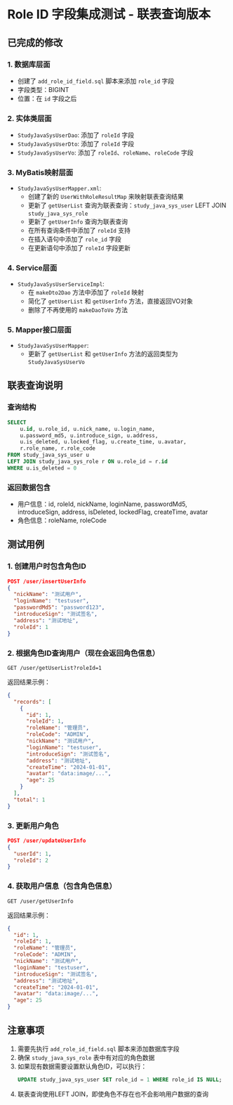 # Role ID 字段集成测试 - 联表查询版本

## 已完成的修改

### 1. 数据库层面
- 创建了 `add_role_id_field.sql` 脚本来添加 `role_id` 字段
- 字段类型：BIGINT
- 位置：在 `id` 字段之后

### 2. 实体类层面
- `StudyJavaSysUserDao`: 添加了 `roleId` 字段
- `StudyJavaSysUserDto`: 添加了 `roleId` 字段  
- `StudyJavaSysUserVo`: 添加了 `roleId`、`roleName`、`roleCode` 字段

### 3. MyBatis映射层面
- `StudyJavaSysUserMapper.xml`: 
  - 创建了新的 `UserWithRoleResultMap` 来映射联表查询结果
  - 更新了 `getUserList` 查询为联表查询：`study_java_sys_user` LEFT JOIN `study_java_sys_role`
  - 更新了 `getUserInfo` 查询为联表查询
  - 在所有查询条件中添加了 `roleId` 支持
  - 在插入语句中添加了 `role_id` 字段
  - 在更新语句中添加了 `roleId` 字段更新

### 4. Service层面
- `StudyJavaSysUserServiceImpl`:
  - 在 `makeDto2Dao` 方法中添加了 `roleId` 映射
  - 简化了 `getUserList` 和 `getUserInfo` 方法，直接返回VO对象
  - 删除了不再使用的 `makeDaoToVo` 方法

### 5. Mapper接口层面
- `StudyJavaSysUserMapper`:
  - 更新了 `getUserList` 和 `getUserInfo` 方法的返回类型为 `StudyJavaSysUserVo`

## 联表查询说明

### 查询结构
```sql
SELECT 
    u.id, u.role_id, u.nick_name, u.login_name,
    u.password_md5, u.introduce_sign, u.address,
    u.is_deleted, u.locked_flag, u.create_time, u.avatar,
    r.role_name, r.role_code
FROM study_java_sys_user u
LEFT JOIN study_java_sys_role r ON u.role_id = r.id
WHERE u.is_deleted = 0
```

### 返回数据包含
- 用户信息：id, roleId, nickName, loginName, passwordMd5, introduceSign, address, isDeleted, lockedFlag, createTime, avatar
- 角色信息：roleName, roleCode

## 测试用例

### 1. 创建用户时包含角色ID
```json
POST /user/insertUserInfo
{
  "nickName": "测试用户",
  "loginName": "testuser",
  "passwordMd5": "password123",
  "introduceSign": "测试签名",
  "address": "测试地址",
  "roleId": 1
}
```

### 2. 根据角色ID查询用户（现在会返回角色信息）
```
GET /user/getUserList?roleId=1
```
返回结果示例：
```json
{
  "records": [
    {
      "id": 1,
      "roleId": 1,
      "roleName": "管理员",
      "roleCode": "ADMIN",
      "nickName": "测试用户",
      "loginName": "testuser",
      "introduceSign": "测试签名",
      "address": "测试地址",
      "createTime": "2024-01-01",
      "avatar": "data:image/...",
      "age": 25
    }
  ],
  "total": 1
}
```

### 3. 更新用户角色
```json
POST /user/updateUserInfo
{
  "userId": 1,
  "roleId": 2
}
```

### 4. 获取用户信息（包含角色信息）
```
GET /user/getUserInfo
```
返回结果示例：
```json
{
  "id": 1,
  "roleId": 1,
  "roleName": "管理员",
  "roleCode": "ADMIN",
  "nickName": "测试用户",
  "loginName": "testuser",
  "introduceSign": "测试签名",
  "address": "测试地址",
  "createTime": "2024-01-01",
  "avatar": "data:image/...",
  "age": 25
}
```

## 注意事项
1. 需要先执行 `add_role_id_field.sql` 脚本来添加数据库字段
2. 确保 `study_java_sys_role` 表中有对应的角色数据
3. 如果现有数据需要设置默认角色ID，可以执行：
   ```sql
   UPDATE study_java_sys_user SET role_id = 1 WHERE role_id IS NULL;
   ```
4. 联表查询使用LEFT JOIN，即使角色不存在也不会影响用户数据的查询 